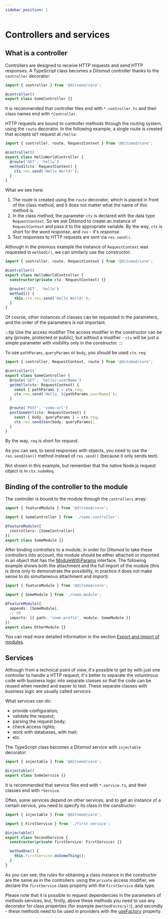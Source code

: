 ```yaml
---
sidebar_position: 1
---
```


# Controllers and services

## What is a controller

Controllers are designed to receive HTTP requests and send HTTP responses. A TypeScript class becomes a Ditsmod controller thanks to the `controller` decorator:

```ts
import { controller } from '@ditsmod/core';

@controller()
export class SomeController {}
```

It is recommended that controller files end with `*.controller.ts` and their class names end with `*Controller`.

<!--
Загалом, в декоратор `controller` можна передавати об'єкт із такими властивостями:

```ts
import { controller } from '@ditsmod/core';

@controller({
  providersPerRou: [], // Провайдери на рівні роута
  providersPerReq: [] // Провайдери на рівні запиту
})
export class SomeController {}
```
-->

HTTP requests are bound to controller methods through the routing system, using the `route` decorator. In the following example, a single route is created that accepts `GET` request at `/hello`:

```ts
import { controller, route, RequestContext } from '@ditsmod/core';

@controller()
export class HelloWorldController {
  @route('GET', 'hello')
  method1(ctx: RequestContext) {
    ctx.res.send('Hello World!');
  }
}
```

What we see here:

1. The route is created using the `route` decorator, which is placed in front of the class method, and it does not matter what the name of this method is.
2. In the class method, the parameter `ctx` is declared with the data type `RequestContext`. So we ask Ditsmod to create an instance of `RequestContext` and pass it to the appropriate variable. By the way, `ctx` is short for the word _response_, and `res` - it's _response_.
3. Text responses to HTTP requests are sent via `res.send()`.

Although in the previous example the instance of `RequestContext` was requested in `method1()`, we can similarly use the constructor:

```ts
import { controller, route, RequestContext } from '@ditsmod/core';

@controller()
export class HelloWorldController {
  constructor(private ctx: RequestContext) {}

  @route('GET', 'hello')
  method1() {
    this.ctx.res.send('Hello World!');
  }
}
```

Of course, other instances of classes can be requested in the parameters, and the order of the parameters is not important.

:::tip Use the access modifier
The access modifier in the constructor can be any (private, protected or public), but without a modifier - `ctx` will be just a simple parameter with visibility only in the constructor.
:::

To use `pathParams`, `queryParams` or `body`, you should be used `ctx.req`:

```ts
import { controller, RequestContext, route } from '@ditsmod/core';

@controller()
export class SomeController {
  @route('GET', 'hello/:userName')
  getHello(ctx: RequestContext) {
    const { pathParams } = ctx.req;
    ctx.res.send(`Hello, ${pathParams.userName}`);
  }

  @route('POST', 'some-url')
  postSomeUrl(ctx: RequestContext) {
    const { body, queryParams } = ctx.req;
    ctx.res.sendJson(body, queryParams);
  }
}
```

By the way, `req` is short for _request_.

As you can see, to send responses with objects, you need to use the `res.sendJson()` method instead of `res.send()` (because it only sends text).

Not shown in this example, but remember that the native Node.js request object is in `ctx.nodeReq`.

## Binding of the controller to the module

The controller is bound to the module through the `controllers` array:

```ts {6}
import { featureModule } from '@ditsmod/core';

import { SomeController } from './some.controller';

@featureModule({
  controllers: [SomeController]
})
export class SomeModule {}
```

After binding controllers to a module, in order for Ditsmod to take these controllers into account, the module should be either attached or imported in an object that has the [ModuleWithParams][2] interface. The following example shows both the attachment and the full import of the module (this is done only to demonstrate the possibility, in practice it does not make sense to do simultaneous attachment and import):

```ts {6-8}
import { featureModule } from '@ditsmod/core';

import { SomeModule } from './some.module';

@featureModule({
  appends: [SomeModule],
  // OR
  imports: [{ path: 'some-prefix', module: SomeModule }]
})
export class OtherModule {}
```

You can read more detailed information in the section [Export and import of modules][1].

## Services

Although from a technical point of view, it's possible to get by with just one controller to handle a HTTP request, it's better to separate the voluminous code with business logic into separate classes so that the code can be reused when needed and easier to test. These separate classes with business logic are usually called _services_.

What services can do:

- provide configuration;
- validate the request;
- parsing the request body;
- check access rights;
- work with databases, with mail;
- etc.

The TypeScript class becomes a Ditsmod service with `injectable` decorator:

```ts
import { injectable } from '@ditsmod/core';

@injectable()
export class SomeService {}
```

It is recommended that service files end with `*.service.ts`, and their classes end with `*Service`.

Often, some services depend on other services, and to get an instance of a certain service, you need to specify its class in the constructor:

```ts
import { injectable } from '@ditsmod/core';

import { FirstService } from './first.service';

@injectable()
export class SecondService {
  constructor(private firstService: FirstService) {}

  methodOne() {
    this.firstService.doSomeThing();
  }
}
```

As you can see, the rules for obtaining a class instance in the constructor are the same as in the controllers: using the `private` access modifier, we declare the `firstService` class property with the `FirstService` data type.

Please note that it is possible to request dependencies in the parameters of _methods_ services, but, firstly, above these methods you need to use any decorator for class properties (for example `@methodFactory()`), and secondly - these methods need to be used in providers with the [useFactory][3] property.


[1]: /components-of-ditsmod-app/exports-and-imports#import-module
[2]: /components-of-ditsmod-app/exports-and-imports#ModuleWithParams
[3]: /components-of-ditsmod-app/dependency-injection#provider
